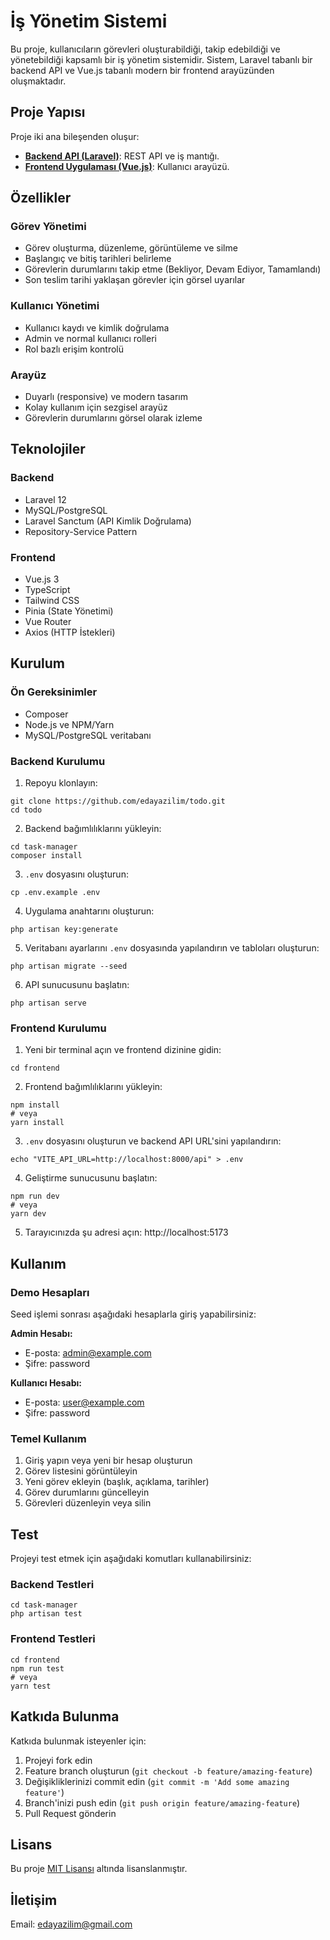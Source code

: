 # İş Yönetim Sistemi

Bu proje, kullanıcıların görevleri oluşturabildiği, takip edebildiği ve yönetebildiği kapsamlı bir iş yönetim sistemidir. Sistem, Laravel tabanlı bir backend API ve Vue.js tabanlı modern bir frontend arayüzünden oluşmaktadır.

## Proje Yapısı

Proje iki ana bileşenden oluşur:

- **[Backend API (Laravel)](/task-manager/README.md)**: REST API ve iş mantığı.
- **[Frontend Uygulaması (Vue.js)](/frontend/README.md)**: Kullanıcı arayüzü.

## Özellikler

### Görev Yönetimi
- Görev oluşturma, düzenleme, görüntüleme ve silme
- Başlangıç ve bitiş tarihleri belirleme
- Görevlerin durumlarını takip etme (Bekliyor, Devam Ediyor, Tamamlandı)
- Son teslim tarihi yaklaşan görevler için görsel uyarılar

### Kullanıcı Yönetimi
- Kullanıcı kaydı ve kimlik doğrulama
- Admin ve normal kullanıcı rolleri
- Rol bazlı erişim kontrolü

### Arayüz
- Duyarlı (responsive) ve modern tasarım
- Kolay kullanım için sezgisel arayüz
- Görevlerin durumlarını görsel olarak izleme

## Teknolojiler

### Backend
- Laravel 12
- MySQL/PostgreSQL
- Laravel Sanctum (API Kimlik Doğrulama)
- Repository-Service Pattern

### Frontend
- Vue.js 3
- TypeScript
- Tailwind CSS
- Pinia (State Yönetimi)
- Vue Router
- Axios (HTTP İstekleri)

## Kurulum

### Ön Gereksinimler
- Composer
- Node.js ve NPM/Yarn
- MySQL/PostgreSQL veritabanı

### Backend Kurulumu

1. Repoyu klonlayın:
```
git clone https://github.com/edayazilim/todo.git
cd todo
```

2. Backend bağımlılıklarını yükleyin:
```
cd task-manager
composer install
```

3. `.env` dosyasını oluşturun:
```
cp .env.example .env
```

4. Uygulama anahtarını oluşturun:
```
php artisan key:generate
```

5. Veritabanı ayarlarını `.env` dosyasında yapılandırın ve tabloları oluşturun:
```
php artisan migrate --seed
```

6. API sunucusunu başlatın:
```
php artisan serve
```

### Frontend Kurulumu

1. Yeni bir terminal açın ve frontend dizinine gidin:
```
cd frontend
```

2. Frontend bağımlılıklarını yükleyin:
```
npm install
# veya
yarn install
```

3. `.env` dosyasını oluşturun ve backend API URL'sini yapılandırın:
```
echo "VITE_API_URL=http://localhost:8000/api" > .env
```

4. Geliştirme sunucusunu başlatın:
```
npm run dev
# veya
yarn dev
```

5. Tarayıcınızda şu adresi açın: http://localhost:5173

## Kullanım

### Demo Hesapları

Seed işlemi sonrası aşağıdaki hesaplarla giriş yapabilirsiniz:

**Admin Hesabı:**
- E-posta: admin@example.com
- Şifre: password

**Kullanıcı Hesabı:**
- E-posta: user@example.com
- Şifre: password

### Temel Kullanım

1. Giriş yapın veya yeni bir hesap oluşturun
2. Görev listesini görüntüleyin
3. Yeni görev ekleyin (başlık, açıklama, tarihler)
4. Görev durumlarını güncelleyin
5. Görevleri düzenleyin veya silin

## Test

Projeyi test etmek için aşağıdaki komutları kullanabilirsiniz:

### Backend Testleri
```
cd task-manager
php artisan test
```

### Frontend Testleri
```
cd frontend
npm run test
# veya
yarn test
```

## Katkıda Bulunma

Katkıda bulunmak isteyenler için:

1. Projeyi fork edin
2. Feature branch oluşturun (`git checkout -b feature/amazing-feature`)
3. Değişikliklerinizi commit edin (`git commit -m 'Add some amazing feature'`)
4. Branch'inizi push edin (`git push origin feature/amazing-feature`)
5. Pull Request gönderin

## Lisans

Bu proje [MIT Lisansı](LICENSE) altında lisanslanmıştır.

## İletişim

Email: edayazilim@gmail.com

